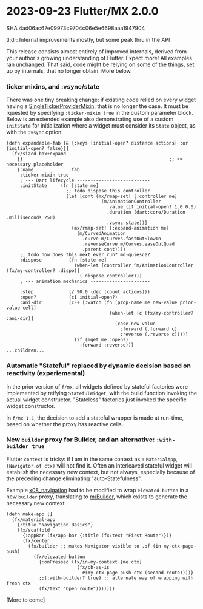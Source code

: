 # 2023-09-23 Flutter/MX 2.0.0

SHA 4ad06ac67e09973c9704c06e5e6698aaa1947904

tl;dr: Internal improvements mostly, but some peak thru in the API

This release consists almost entirely of improved internals, derived from your author's growing understanding of Flutter. Expect more! All examples ran unchanged. That said, code might be relying on some of the things, set up by internals, that no longer obtain. More below.

### ticker mixins, and :vsync/state
There was one tiny breaking change: if existing code relied on every widget having a [SingleTickerProviderMixin](https://api.flutter.dev/flutter/widgets/SingleTickerProviderStateMixin-mixin.html), that is no longer the case. It must be rquested by specifying `:ticker-mixin true` in the custom parameter block. Below is an extended example also demonstrating use of a custom `initState` for initialization where a widget must consider its `State` object, as with the `:vsync` option:
```
(defn expandable-fab [& {:keys [initial-open? distance actions] :or {initial-open? false}}]
  (fx/sized-box+expand
    {}                                                      ;; <= necessary placeholder
    {:name             :fab
     :ticker-mixin true
     ; --- Dart lifecycle ---------------------------
     :initState     (fn [state me]
                      ;; todo dispose this controller
                      (let [cont (mx/rmap-set! [:controller me]
                                   (m/AnimationController
                                     .value (if initial-open? 1.0 0.0)
                                     .duration (dart:core/Duration .milliseconds 250)
                                     .vsync state))]
                        (mx/rmap-set! [:expand-animation me]
                          (m/CurvedAnimation
                            .curve m/Curves.fastOutSlowIn
                            .reverseCurve m/Curves.easeOutQuad
                            .parent cont))))
     ;; todo how does this next ever run? md-quiesce?
     :dispose          (fn [state me]
                         (when-let [controller ^m/AnimationController (fx/my-controller? :dispo)]
                           (.dispose controller)))
     ; --- animation mechanics ----------------------

     :step             (/ 90.0 (dec (count actions)))
     :open?            (cI initial-open?)
     :ani-dir          (cF+ [:watch (fn [prop-name me new-value prior-value cell]
                                      (when-let [c (fx/my-controller? :ani-dir)]
                                        (case new-value
                                          :forward (.forward c)
                                          :reverse (.reverse c))))]
                         (if (mget me :open?)
                           :forward :reverse))}
...children...
```
### Automatic "Stateful" replaced by dynamic decision based on reactivity (experiemental)
In the prior version of `f/mx`, all widgets defined by stateful factories were implemented by reifying `StatefulWidget`, with the build function invoking the actual widget constructor. "Stateless" factories just invoked the specific widget constructor.

In `f/mx 1.1`, the decision to add a stateful wrapper is made at run-time, based on whether the proxy has reactive cells.

### New `builder` proxy for Builder, and an alternative: `:with-builder true`
Flutter `context` is tricky: if I am in the same context as a `MaterialApp`, `(Navigator.of ctx)` will not find it. Often an interleaved stateful widget will establish the necessary new context, but not always, especially because of the preceding change eliminating "auto-Statefulness". 

Example [x08_navigation](https://github.com/kennytilton/flutter-mx/blob/2f0905877876b38459ac2a9968e2a53d69eb6b29/examples/example/eg/x08_navigation.cljd#L26) had to be modified to wrap `elevated-button` in a new `builder` proxy, translating to [m/Builder](https://api.flutter.dev/flutter/widgets/Builder-class.html), which exists to generate the necessary new context.
```
(defn make-app []
  (fx/material-app
    {:title "Navigation Basics"}
    (fx/scaffold
      {:appBar (fx/app-bar {:title (fx/text "First Route")})}
      (fx/center
        (fx/builder ;; makes Navigator visible to .of (in my-ctx-page-push)
          (fx/elevated-button
            {:onPressed (fx/in-my-context [me ctx]
                          (fx/cb-as-is
                            #(my-ctx-page-push ctx (second-route))))}
            ;;{:with-builder? true} ;; alternate way of wrapping with fresh ctx
            (fx/text "Open route")))))))
```

[More to come]
